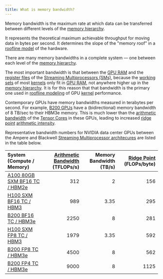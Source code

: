 ```yaml
---
title: What is memory bandwidth?
---
```


Memory bandwidth is the maximum rate at which data can be transferred between
different levels of the
[memory hierarchy](/gpu-glossary/device-software/memory-hierarchy).

It represents the theoretical maximum achievable throughput for moving data in
bytes per second. It determines the slope of the "memory roof" in a
[roofline model](/gpu-glossary/perf/roofline-model) of the hardware.

There are many memory bandwidths in a complete system — one between each level
of the [memory hierarchy](/gpu-glossary/device-software/memory-hierarchy).

The most important bandwidth is that between the
[GPU RAM](/gpu-glossary/device-hardware/gpu-ram) and the
[register files](/gpu-glossary/device-hardware/register-file) of the
[Streaming Multiprocessors (SMs)](/gpu-glossary/device-hardware/streaming-multiprocessor),
because the [working sets](https://en.wikipedia.org/wiki/Working_set_size) of
most [kernels](/gpu-glossary/device-software/kernel) only fit in
[GPU RAM](/gpu-glossary/device-software/memory-hierarchy), not anywhere higher
up in the [memory hierarchy](/gpu-glossary/device-software/memory-hierarchy). It
is for this reason that that bandwidth is the primary one used in
[roofline modeling](/gpu-glossary/perf/roofline-model) of GPU
[kernel](/gpu-glossary/device-software/kernel) performance.

Contemporary GPUs have memory bandwidths measured in terabytes per second. For
example, [B200 GPUs](https://modal.com/blog/introducing-b200-h200) have a
(bidirectional) memory bandwidth of 8 TB/sec to their HBM3e memory. This is much
lower than the [arithmetic bandwidth](/gpu-glossary/perf/arithmetic-bandwidth)
of the [Tensor Cores](/gpu-glossary/device-hardware/tensor-core) in these GPUs,
leading to increased [ridge point](/gpu-glossary/perf/roofline-model)
[arithmetic intensity](/gpu-glossary/perf/arithmetic-intensity).

Representative bandwidth numbers for NVIDIA data center GPUs between the Ampere
and Blackwell
[Streaming Multiprocessor architecures](/gpu-glossary/device-hardware/streaming-multiprocessor-architecture)
are listed in the table below.

| **System (Compute / Memory)**                                                                                                                               | **[Arithmetic Bandwidth](/gpu-glossary/perf/arithmetic-bandwidth) (TFLOPs/s)** | **Memory Bandwidth (TB/s)** | **[Ridge Point](/gpu-glossary/perf/roofline-model) (FLOPs/byte)** |
| :---------------------------------------------------------------------------------------------------------------------------------------------------------- | -----------------------------------------------------------------------------: | --------------------------: | ----------------------------------------------------------------: |
| [A100 80GB SXM BF16 TC / HBM2e](https://www.nvidia.com/content/dam/en-zz/Solutions/Data-Center/a100/pdf/nvidia-a100-datasheet-us-nvidia-1758950-r4-web.pdf) |                                                                            312 |                           2 |                                                               156 |
| [H100 SXM BF16 TC / HBM3](https://resources.nvidia.com/en-us-gpu-resources/h100-datasheet-24306)                                                            |                                                                            989 |                        3.35 |                                                               295 |
| [B200 BF16 TC / HBM3e](https://resources.nvidia.com/en-us-dgx-systems/dgx-b200-datasheet)                                                                   |                                                                           2250 |                           8 |                                                               281 |
| [H100 SXM FP8 TC / HBM3](https://resources.nvidia.com/en-us-gpu-resources/h100-datasheet-24306)                                                             |                                                                           1979 |                        3.35 |                                                               592 |
| [B200 FP8 TC / HBM3e](https://resources.nvidia.com/en-us-dgx-systems/dgx-b200-datasheet)                                                                    |                                                                           4500 |                           8 |                                                               562 |
| [B200 FP4 TC / HBM3e](https://resources.nvidia.com/en-us-dgx-systems/dgx-b200-datasheet)                                                                    |                                                                           9000 |                           8 |                                                              1125 |
